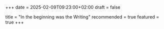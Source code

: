 +++
date = 2025-02-09T09:23:00+02:00
draft = false

title = "In the beginning was the Writing"
recommended = true
featured = true
+++
